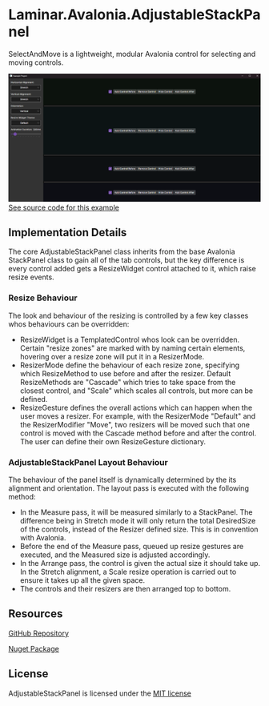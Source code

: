 # Laminar.Avalonia.AdjustableStackPanel

SelectAndMove is a lightweight, modular Avalonia control for selecting and moving controls. 

![Example Screenshot](./Images/Example_Screenshot.png "An example playground with an adjustable stack panel")
[See source code for this example](examples/Laminar.Avalonia.AdjustableStackPanel.Example/MainWindow.axaml)

## Implementation Details
The core AdjustableStackPanel class inherits from the base Avalonia StackPanel class to gain all of the tab controls, but the key difference is every control added gets a ResizeWidget control attached to it, which raise resize events.

### Resize Behaviour

The look and behaviour of the resizing is controlled by a few key classes whos behaviours can be overridden:
- ResizeWidget is a TemplatedControl whos look can be overridden. Certain "resize zones" are marked with by naming certain elements, hovering over a resize zone will put it in a ResizerMode.
- ResizerMode define the behaviour of each resize zone, specifying which ResizeMethod to use before and after the resizer. Default ResizeMethods are "Cascade" which tries to take space from the closest control, and "Scale" which scales all controls, but more can be defined.
- ResizeGesture defines the overall actions which can happen when the user moves a resizer. For example, with the ResizerMode "Default" and the ResizerModifier "Move", two resizers will be moved such that one control is moved with the Cascade method before and after the control. The user can define their own ResizeGesture dictionary.

### AdjustableStackPanel Layout Behaviour

The behaviour of the panel itself is dynamically determined by the its alignment and orientation. The layout pass is executed with the following method:
- In the Measure pass, it will be measured similarly to a StackPanel. The difference being in Stretch mode it will only return the total DesiredSize of the controls, instead of the Resizer defined size. This is in convention with Avalonia.
- Before the end of the Measure pass, queued up resize gestures are executed, and the Measured size is adjusted accordingly.
- In the Arrange pass, the control is given the actual size it should take up. In the Stretch alignment, a Scale resize operation is carried out to ensure it takes up all the given space.
- The controls and their resizers are then arranged top to bottom.

## Resources
[GitHub Repository](https://github.com/Adam-Wilkinson/Laminar.Avalonia.AdjustableStackPanel)

[Nuget Package](https://www.nuget.org/packages/Laminar.Avalonia.AdjustableStackPanel/1.0.0)

## License

AdjustableStackPanel is licensed under the [MIT license](LICENSE.TXT)